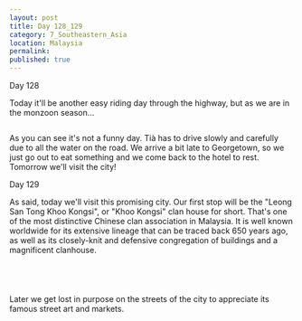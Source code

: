 ```yaml
---
layout: post
title: Day 128_129
category: 7_Southeastern_Asia
location: Malaysia
permalink: 
published: true
---
```


Day 128

Today it'll be another easy riding day through the highway, but as we are in the monzoon season...

<p><a
href="https://lh3.googleusercontent.com/eiW_fvE-dy1p4lTV0nO6o81e8WKmof_sBoeZyntLCPLhAP8RAkdg0Ro1bnGA5RiuTLyi8BN4R84E9GrdiEXXof8hFydKC6OD2Ch0SbVdZ7jNcCWij328KGkw_B4wem5nK85GFzTNQ8hl1ffj17N3yMRXCrbtE-wBIYUsysqoghW8dhNvtv-Y1a0iTlVnwsGWUcGVpHiRziTKmfs8Hqo_xIUIimRcnK5zPu9JmI_YgY0OfjO-hWhrIFnETuDGZrZujpX3bNf_vfWpBQUQGllTpqAeBQuSUpHJqYmgpI-M17ijZJOE-TruPa72zEtnh3_zJ19j5A2J8AcUvY_6PyxSFwj-pBMEnotSoNTAPE7zGxcLvRgcZKXrOQ7vNZxzcZzTakSlLgWhZx1yYPRKhx-zF54cO7v1yCme6xrg4U7alnS1QbnwaLuUynJ5c5Mn1jdWe3Pmbhv6Tw6hZT5BDgQYL_rqaEtZ0bmn9RSAmU-1YKSc-b7mzuMTqkrs6xiqel2HeaCTaNvGouQxCzPRRpYtoG7wX8MLdD5_HmuksiKegOkUr2V-VdBtieOmK6MWszlBu5ITg9xMXUGOl-LbRisUVE4BsvJG9Ms6KWKhNIYVpvBN6pDF_S2kANuzK27NXp7w0PNFpdYr4R-yIbsZX7hae3TEl6HmAtZra4MQK4ciNwV8QyhzHMMGnukzZ-ivAbTHk2GtYvjr7hhhMqe1A7Y=w836-h627-no"><img 
src="https://lh3.googleusercontent.com/eiW_fvE-dy1p4lTV0nO6o81e8WKmof_sBoeZyntLCPLhAP8RAkdg0Ro1bnGA5RiuTLyi8BN4R84E9GrdiEXXof8hFydKC6OD2Ch0SbVdZ7jNcCWij328KGkw_B4wem5nK85GFzTNQ8hl1ffj17N3yMRXCrbtE-wBIYUsysqoghW8dhNvtv-Y1a0iTlVnwsGWUcGVpHiRziTKmfs8Hqo_xIUIimRcnK5zPu9JmI_YgY0OfjO-hWhrIFnETuDGZrZujpX3bNf_vfWpBQUQGllTpqAeBQuSUpHJqYmgpI-M17ijZJOE-TruPa72zEtnh3_zJ19j5A2J8AcUvY_6PyxSFwj-pBMEnotSoNTAPE7zGxcLvRgcZKXrOQ7vNZxzcZzTakSlLgWhZx1yYPRKhx-zF54cO7v1yCme6xrg4U7alnS1QbnwaLuUynJ5c5Mn1jdWe3Pmbhv6Tw6hZT5BDgQYL_rqaEtZ0bmn9RSAmU-1YKSc-b7mzuMTqkrs6xiqel2HeaCTaNvGouQxCzPRRpYtoG7wX8MLdD5_HmuksiKegOkUr2V-VdBtieOmK6MWszlBu5ITg9xMXUGOl-LbRisUVE4BsvJG9Ms6KWKhNIYVpvBN6pDF_S2kANuzK27NXp7w0PNFpdYr4R-yIbsZX7hae3TEl6HmAtZra4MQK4ciNwV8QyhzHMMGnukzZ-ivAbTHk2GtYvjr7hhhMqe1A7Y=w836-h627-no" alt=""></a></p>

As you can see it's not a funny day. Tià has to drive slowly and carefully due to all the water on the road. We arrive a bit late to Georgetown, so we just go out to eat something and we come back to the hotel to rest. Tomorrow we'll visit the city!

Day 129

As said, today we'll visit this promising city. Our first stop will be the "Leong San Tong Khoo Kongsi", or "Khoo Kongsi" clan house for short. That's one of the most distinctive Chinese clan association in Malaysia. It is well known worldwide for its extensive lineage that can be traced back 650 years ago, as well as its closely-knit and defensive congregation of buildings and a magnificent clanhouse.

<p><a
href="https://lh3.googleusercontent.com/CqSuYWz8Q_cXqc8EqBZoratD-wdQTYe5G1JHrKLs4XhUL69jQa7fXP7HNrjMhs0atmMPVAQjuTHh9vpi6ZzGCHXgS3LKXskr4JeAIwUf6jHq5ajul7LSZvsrv-5ni81DXpO4CmpsTFZOj1ldoP_DJ6Fa1Sto7PxTH01phTlCyuH7SiCoMx94oxFLWFuXej67lZjmYFcE_fGYbGoQQ6H0HssFWs630RUVmlwlWg1psKdIFyW2gYGCW1SafYK4KmyILqBZsljynnfRSEIxc1pUIPkPOKo9ylii3nNGIXopUissARmQyhzGs3q2x5mW-VYFn7Sdz9ACmWGjh7V4knnz8tjXNEc85KJ3O4ctNZMKGm4kVnPuKwFVAM8uWosvPm7Tjy7YmbOHJLQ5zNUkkNw4XTcipe44v49CO32HAyQvEaq0zlHWiWJrDpPMSrgkR0xyinsu0zqbKC_xqbXTlOk7S8uZ7M_p2QAuBmnHkI4jjZqTEJ6bu1UrdINj3vK1yx_USUmGE_hjQaZoswhKcBiQLdh8Xd1B_kShPm6qKU4KS38mk26o-Cta8i1zpaa7smHRtKDqB8ZAUaVG_PivaL3UwsjBhnFBNZctoPRPxSDtknFNQ65ffDaIXSIsN9MeBrQijjfMoMaAxrpqttF2AyOiwyZAyCWu1__0EdpPUKYb2Y9dFdHBqae0tetGqgH92f5XRTcYCU7De4HVU9mcm4Q=w669-h502-no"><img 
src="https://lh3.googleusercontent.com/CqSuYWz8Q_cXqc8EqBZoratD-wdQTYe5G1JHrKLs4XhUL69jQa7fXP7HNrjMhs0atmMPVAQjuTHh9vpi6ZzGCHXgS3LKXskr4JeAIwUf6jHq5ajul7LSZvsrv-5ni81DXpO4CmpsTFZOj1ldoP_DJ6Fa1Sto7PxTH01phTlCyuH7SiCoMx94oxFLWFuXej67lZjmYFcE_fGYbGoQQ6H0HssFWs630RUVmlwlWg1psKdIFyW2gYGCW1SafYK4KmyILqBZsljynnfRSEIxc1pUIPkPOKo9ylii3nNGIXopUissARmQyhzGs3q2x5mW-VYFn7Sdz9ACmWGjh7V4knnz8tjXNEc85KJ3O4ctNZMKGm4kVnPuKwFVAM8uWosvPm7Tjy7YmbOHJLQ5zNUkkNw4XTcipe44v49CO32HAyQvEaq0zlHWiWJrDpPMSrgkR0xyinsu0zqbKC_xqbXTlOk7S8uZ7M_p2QAuBmnHkI4jjZqTEJ6bu1UrdINj3vK1yx_USUmGE_hjQaZoswhKcBiQLdh8Xd1B_kShPm6qKU4KS38mk26o-Cta8i1zpaa7smHRtKDqB8ZAUaVG_PivaL3UwsjBhnFBNZctoPRPxSDtknFNQ65ffDaIXSIsN9MeBrQijjfMoMaAxrpqttF2AyOiwyZAyCWu1__0EdpPUKYb2Y9dFdHBqae0tetGqgH92f5XRTcYCU7De4HVU9mcm4Q=w669-h502-no" alt=""></a></p>

<p><a
href="https://lh3.googleusercontent.com/Jyj3kTL9CBW1kRdpbTD890NyYhVgFwrjnu1PqXv2ULFSUOAbjk7-EMz0VNU4WY7vxaxuJMJL_B_kTN_5WKti2Mjd_yaLBF6IhjNVoLPdr1EVtGsq42FdVj7JQN49GXy43fwLQH6O-uS0Fanijk53APN5ZRSKQ4V47HIeXNJ7ig9dcw4Uy5QNOkjBe7VFwjHT_-R_6KSNu3hfwpQ3ZB7FeUcIr5K1i76wsY7jG6KmkCXR2lCE9DYRh7hFFVXL1Coven1C4rR_v86Op0RLEmTb3Hhvl12Qfl7O0_d9UqLlFXZRVkzuYtj_pHnXHeiOoA9rohUcWTGpONNSKegERRwXsUr7R8KDRSOFYZDPezxVvPKhSmQdIXqwLLRGkg1-JrTWiP9dNHmqqD7CkIj-2bjgreRQg8aLJ29DPQhCYNkXa6exQxzfk0YD4Qk4HuPD-wuVHTLOT4DObyrSys5BadaLkn0ItsoDrdMQJoC02gxXxMi2Sknab5CugTPtoororQAMU0b62DI5Ix9o-nZvoIHMz16xvCcip-tE_ohuOOYZgnOmu13614TuM1pqX2iT3QyTlTxh5lNYVSxYx7e8fCqZiFayXnS8BZYTDKcj-23G4fISuwVEgaMzxLy36_wk2FM2MffILbQ-5Eov6vd9sn-GCsTziRycioAi6E0XQ5r35gAaS8jm_sBWGz923n-o4yco2OqVHZgDViUBYEHytqk=w669-h502-no"><img 
src="https://lh3.googleusercontent.com/Jyj3kTL9CBW1kRdpbTD890NyYhVgFwrjnu1PqXv2ULFSUOAbjk7-EMz0VNU4WY7vxaxuJMJL_B_kTN_5WKti2Mjd_yaLBF6IhjNVoLPdr1EVtGsq42FdVj7JQN49GXy43fwLQH6O-uS0Fanijk53APN5ZRSKQ4V47HIeXNJ7ig9dcw4Uy5QNOkjBe7VFwjHT_-R_6KSNu3hfwpQ3ZB7FeUcIr5K1i76wsY7jG6KmkCXR2lCE9DYRh7hFFVXL1Coven1C4rR_v86Op0RLEmTb3Hhvl12Qfl7O0_d9UqLlFXZRVkzuYtj_pHnXHeiOoA9rohUcWTGpONNSKegERRwXsUr7R8KDRSOFYZDPezxVvPKhSmQdIXqwLLRGkg1-JrTWiP9dNHmqqD7CkIj-2bjgreRQg8aLJ29DPQhCYNkXa6exQxzfk0YD4Qk4HuPD-wuVHTLOT4DObyrSys5BadaLkn0ItsoDrdMQJoC02gxXxMi2Sknab5CugTPtoororQAMU0b62DI5Ix9o-nZvoIHMz16xvCcip-tE_ohuOOYZgnOmu13614TuM1pqX2iT3QyTlTxh5lNYVSxYx7e8fCqZiFayXnS8BZYTDKcj-23G4fISuwVEgaMzxLy36_wk2FM2MffILbQ-5Eov6vd9sn-GCsTziRycioAi6E0XQ5r35gAaS8jm_sBWGz923n-o4yco2OqVHZgDViUBYEHytqk=w669-h502-no" alt=""></a></p>

<p><a
href="https://lh3.googleusercontent.com/QR1JiPI2Dc3eoVUdQV-4nYz4bXkhtM3KJoQUBptxbXd2b9ZO0u-RT2iktokcK5hDCI51gtCR47r6fKpyqS6dBXK2KMDzjIaRlL6jDDN869qKsExg1mp7zNU_NhQqsUOzAVUazo434H40FqZLOay8Ioz8TZp_nDfRMiZAAsQn68c91jrAhXfzDTvH9Im5LL0quaT6PphkbuupHqmRS27ADHRFxOeRdTdTGdtQYFrhMqwVcK6XEH62qvaz_w-heDZwpus0x8JKf22ink6m6Tq-xBcOReJcujkO5n7E8toU22qie3JkUh47pycPG9LX_6ufiqRxnXLDUJu3zTunUb4LFhGFOnm09wJxRy6JzUiQju3JzYV017YKhH6H4j55jbGBrbq85UMXB1x6o4r3SunEL0Jf_9Vuem9iedNc9rNvnY90W_trkVHvxTvVhuPt-bUcWq09-PWeT9dq3OG5vywI2-P0lMxvID_OHxuINY_YXyOLFIMubaY0axhH6lamkQQIbZfGOXU6-OgEr7v6tWrIEoFxDDh90APZiznbsv6WqWysW29YD1DpDEgaSNTlrAW6Yk5VTVZkOGwn7-CgCM0aFgR-JBdsH9t6sCQL4Xg5w3uKVJi_C7TZ7ls_uX0Lt1v0zdMYCmNlgpzRx52LwssCiVgLxsHcMc253pizVeetVFvsP7IY7Rjovbm4kyzBU3vmZbQWWF1gIamwIC4zjNE=w669-h502-no"><img 
src="https://lh3.googleusercontent.com/QR1JiPI2Dc3eoVUdQV-4nYz4bXkhtM3KJoQUBptxbXd2b9ZO0u-RT2iktokcK5hDCI51gtCR47r6fKpyqS6dBXK2KMDzjIaRlL6jDDN869qKsExg1mp7zNU_NhQqsUOzAVUazo434H40FqZLOay8Ioz8TZp_nDfRMiZAAsQn68c91jrAhXfzDTvH9Im5LL0quaT6PphkbuupHqmRS27ADHRFxOeRdTdTGdtQYFrhMqwVcK6XEH62qvaz_w-heDZwpus0x8JKf22ink6m6Tq-xBcOReJcujkO5n7E8toU22qie3JkUh47pycPG9LX_6ufiqRxnXLDUJu3zTunUb4LFhGFOnm09wJxRy6JzUiQju3JzYV017YKhH6H4j55jbGBrbq85UMXB1x6o4r3SunEL0Jf_9Vuem9iedNc9rNvnY90W_trkVHvxTvVhuPt-bUcWq09-PWeT9dq3OG5vywI2-P0lMxvID_OHxuINY_YXyOLFIMubaY0axhH6lamkQQIbZfGOXU6-OgEr7v6tWrIEoFxDDh90APZiznbsv6WqWysW29YD1DpDEgaSNTlrAW6Yk5VTVZkOGwn7-CgCM0aFgR-JBdsH9t6sCQL4Xg5w3uKVJi_C7TZ7ls_uX0Lt1v0zdMYCmNlgpzRx52LwssCiVgLxsHcMc253pizVeetVFvsP7IY7Rjovbm4kyzBU3vmZbQWWF1gIamwIC4zjNE=w669-h502-no" alt=""></a></p>

<p><a
href="https://lh3.googleusercontent.com/ySQM4Ylp_pTifn-If4MVBQJJS5iEqkH3xoAJKZNgVM8YZrcyYxiN3uVEieLGDfHfFYrFJm_YGLXycDUAEnb14s-1y6qAr2wIrSk0cir8POHlBOr8GjOLdkvSfM1HDFhhefPwqohBznnq8A4Hj_ycdP2hnUkz1nITcCDfWwBnco75Z18ytXx7dwfCazHDS74twriZigKItcAHQWw3TiU3Kj_1e8mJeG4ve7yUa_6EQLEXQ5DPyK7SK8I_r_pvkt5iQHioD-4WG8bvbjZbeHDjqv0Iu2Ue4TWtOWXKSG_T1gO62SpFQQUylEke2PR5m-LHC8pJZo98uyDGa5R4TYEiKp7VBYQHUd7uCle34Zaxhr9APLtJOY7tVhgNO-EKbe6CRAVURm6GXQ584_hA60-2u6u9E7b6ygGL6oFVm39s9mCleno1VYkSbvwnHJqjDuwBT4kNl01PbJGx5WBfWk8OUT-xfYa6um2Sg2dp7s4s78s7ugifPaXWZT8XEZqQxyWOh3atJXj3WNrmTJI8MfH6ao_8nQ7-hROXM7pv3vb__9R4r3Jv6pbvTyoT0eCHBcxQeEHhH26A5HKRnV59OPMETij11R16SkB-8txgacplq-VrVwhoSgctnbIQ-BUgn_XQlJz6R5iAL5yFk7MTvau0EyWDVKfpDISkBcRHc2McJl7KEYER2_UAuFqvk8fX28my4-VWlJ3QOmmQT-DDh14=w669-h502-no"><img 
src="https://lh3.googleusercontent.com/ySQM4Ylp_pTifn-If4MVBQJJS5iEqkH3xoAJKZNgVM8YZrcyYxiN3uVEieLGDfHfFYrFJm_YGLXycDUAEnb14s-1y6qAr2wIrSk0cir8POHlBOr8GjOLdkvSfM1HDFhhefPwqohBznnq8A4Hj_ycdP2hnUkz1nITcCDfWwBnco75Z18ytXx7dwfCazHDS74twriZigKItcAHQWw3TiU3Kj_1e8mJeG4ve7yUa_6EQLEXQ5DPyK7SK8I_r_pvkt5iQHioD-4WG8bvbjZbeHDjqv0Iu2Ue4TWtOWXKSG_T1gO62SpFQQUylEke2PR5m-LHC8pJZo98uyDGa5R4TYEiKp7VBYQHUd7uCle34Zaxhr9APLtJOY7tVhgNO-EKbe6CRAVURm6GXQ584_hA60-2u6u9E7b6ygGL6oFVm39s9mCleno1VYkSbvwnHJqjDuwBT4kNl01PbJGx5WBfWk8OUT-xfYa6um2Sg2dp7s4s78s7ugifPaXWZT8XEZqQxyWOh3atJXj3WNrmTJI8MfH6ao_8nQ7-hROXM7pv3vb__9R4r3Jv6pbvTyoT0eCHBcxQeEHhH26A5HKRnV59OPMETij11R16SkB-8txgacplq-VrVwhoSgctnbIQ-BUgn_XQlJz6R5iAL5yFk7MTvau0EyWDVKfpDISkBcRHc2McJl7KEYER2_UAuFqvk8fX28my4-VWlJ3QOmmQT-DDh14=w669-h502-no" alt=""></a></p>

Later we get lost in purpose on the streets of the city to appreciate its famous street art and markets.

<p><a
href="https://lh3.googleusercontent.com/3BOYdAq6VJMFLBEsjOL5049eyJnzzyXJEvFMKPjmuqYIg3iYFU2VO1G3eoFJQ-lxxoF2IMPAB0FmHiiJIDikhTehcU-pMe9wv9fiteZMIJULAQ5Ngib4lccoheOLLPQXu-5mgEDraPu1y9XhOYwisu5DCYek11jdmG674cmC_Jia4wXk1rAbvdaZkcE1zy_uwl9FoFwa3rWoqAlJBH9cva2NesYNoD9qCypYNlpFOXfS39UkcwQ_izlxfjnjK_cJ3ZagOCK5iLvX2zqpuTFdKRy7BqP85bIb3IHDpP8vM2nlqgUv8qZHnMstcJDHQ-0LkFWJh8J_FUQI0VDTU4T4Sn-cxI6GN2a6aXxNRfi0d4qaQnkBKQcIBry9DbRVHJZ_3tgUSTpJHqneget1waGox7Upv7XQ3icemSe_yjXCvd6bq_6Vt5wnBTTY5-ViQGdsgJjROI1Xx2fLZ36KX9QhpTVMoYllBl_k3BhXWUkq4h3Rub7lvMFKx88cGMG6v7o6bauBTbjkXDajr0T0wrD3tsy_9lpNiiGf7TtPrK5_ROaPb68U1Uz9uU2pTtCysDHBjNjPwsGl0HNFiYnqdIkqZmtDLTeQ-GHdPzsPr_VkffWE48akqm7Xri7U0fsISDElo3XC6iM2zo3i53Tp59qmL9jz8RaQdHiksavw_TvM7KAkmgqCnRySAizIOoFgt6P5AS8H_KY-E-0fgy0Td-E=w669-h502-no"><img 
src="https://lh3.googleusercontent.com/3BOYdAq6VJMFLBEsjOL5049eyJnzzyXJEvFMKPjmuqYIg3iYFU2VO1G3eoFJQ-lxxoF2IMPAB0FmHiiJIDikhTehcU-pMe9wv9fiteZMIJULAQ5Ngib4lccoheOLLPQXu-5mgEDraPu1y9XhOYwisu5DCYek11jdmG674cmC_Jia4wXk1rAbvdaZkcE1zy_uwl9FoFwa3rWoqAlJBH9cva2NesYNoD9qCypYNlpFOXfS39UkcwQ_izlxfjnjK_cJ3ZagOCK5iLvX2zqpuTFdKRy7BqP85bIb3IHDpP8vM2nlqgUv8qZHnMstcJDHQ-0LkFWJh8J_FUQI0VDTU4T4Sn-cxI6GN2a6aXxNRfi0d4qaQnkBKQcIBry9DbRVHJZ_3tgUSTpJHqneget1waGox7Upv7XQ3icemSe_yjXCvd6bq_6Vt5wnBTTY5-ViQGdsgJjROI1Xx2fLZ36KX9QhpTVMoYllBl_k3BhXWUkq4h3Rub7lvMFKx88cGMG6v7o6bauBTbjkXDajr0T0wrD3tsy_9lpNiiGf7TtPrK5_ROaPb68U1Uz9uU2pTtCysDHBjNjPwsGl0HNFiYnqdIkqZmtDLTeQ-GHdPzsPr_VkffWE48akqm7Xri7U0fsISDElo3XC6iM2zo3i53Tp59qmL9jz8RaQdHiksavw_TvM7KAkmgqCnRySAizIOoFgt6P5AS8H_KY-E-0fgy0Td-E=w669-h502-no" alt=""></a></p>

<p><a
href="https://lh3.googleusercontent.com/eR3vCYFCo0rWvABEQqN7hoXTRNFixjG8Sg8Ry6j1SGQnlAx7Nhf0PlRMCmckfz1PPQTm-JV6ThE8bb5-IWQnYRaUsUT1Rr4KZoSF8GVlWwP-fPkVs-5QBHzWZvthEXukHV-fgJV26Z8KKgMfp-ePNmXRSoS2sABVxmyzRltjNbgZqbSWF1nirhcPCHyonyOP8mWSvpQA-LRFtTMD1gF5LHkcO5PTSi6pm-2m668SxmsurJt-b_QPP42QomGdHHoFvvE_EkvV93ACQmZQurBr7hxhtrMQp9yL0mpxmMaD8sYYFxaPKZxtxRUdd03_GbZxUGtuMCmpmThGiaPd59wmaGX1FlzFyy8jvZ-PXp6umYpNZIf2TtTHzmJ4J-PvK8Gaa8JfEcPu8C3ogStU6h1JAc4j1RM-mFOZfFEiQk5FUVITdu94Wtm3UsVPtix5WcqKe0gYv3d9Zs1Cwfaz7NYzsYmv2JdMxoNNzVFVumR5ll9qqMnsSxb7ZRw6hQQB_OA_1rXchoK-NskaAUt4lqOkWGOndSKOfmqAvhzu2E-HFq65pErjEHpeOLWE5s9LqAn35a0nQZekpaPvo8P8CW0QZsOIJONqX6xsbmldDD_fvT176XkjYTmkKYgXHnj7LSWVCAM_jqJmhStVxBybdLAccE52nFbjJnBOGG3rcNbPhzOEt39MWT1sQhaKdrqdiGdGXOx9F4pg09lVVCDYecM=w836-h627-no"><img 
src="https://lh3.googleusercontent.com/eR3vCYFCo0rWvABEQqN7hoXTRNFixjG8Sg8Ry6j1SGQnlAx7Nhf0PlRMCmckfz1PPQTm-JV6ThE8bb5-IWQnYRaUsUT1Rr4KZoSF8GVlWwP-fPkVs-5QBHzWZvthEXukHV-fgJV26Z8KKgMfp-ePNmXRSoS2sABVxmyzRltjNbgZqbSWF1nirhcPCHyonyOP8mWSvpQA-LRFtTMD1gF5LHkcO5PTSi6pm-2m668SxmsurJt-b_QPP42QomGdHHoFvvE_EkvV93ACQmZQurBr7hxhtrMQp9yL0mpxmMaD8sYYFxaPKZxtxRUdd03_GbZxUGtuMCmpmThGiaPd59wmaGX1FlzFyy8jvZ-PXp6umYpNZIf2TtTHzmJ4J-PvK8Gaa8JfEcPu8C3ogStU6h1JAc4j1RM-mFOZfFEiQk5FUVITdu94Wtm3UsVPtix5WcqKe0gYv3d9Zs1Cwfaz7NYzsYmv2JdMxoNNzVFVumR5ll9qqMnsSxb7ZRw6hQQB_OA_1rXchoK-NskaAUt4lqOkWGOndSKOfmqAvhzu2E-HFq65pErjEHpeOLWE5s9LqAn35a0nQZekpaPvo8P8CW0QZsOIJONqX6xsbmldDD_fvT176XkjYTmkKYgXHnj7LSWVCAM_jqJmhStVxBybdLAccE52nFbjJnBOGG3rcNbPhzOEt39MWT1sQhaKdrqdiGdGXOx9F4pg09lVVCDYecM=w836-h627-no" alt=""></a></p>

<p><a
href="https://lh3.googleusercontent.com/vECWeJFl3mYE6U_ybMZbr4kKo8kdauM008iaukU6AvImCRKvzWIQHUFWA8-rEV2C22cisUBTXd_mkLcYPixUT7ZRNReUbtvA_3r8qO-sZAWU8dbIRhX2QaiyikUMbgNjWO9PmV2tYwK3_aWtxWGyJB2sbATVgpzYkJre0thBDmCQzhvegS-6uFPfgwvlAn7yVyP6grmtcbKA5L6IgFZUBHx0iVYqrJiPEQ3Cp7D1CvmnzJ7WO-4OZY0TYzDNKa2Sup091OE94z9DqAwgJaqQKZp6bgrH8V_lavEJFracWfgdnLa_8lZQLes-69TFAAqURKm6OqO53kXBUzFG91XGZ_JvPYEheWu99qK4J3dkEwFZg7lA91z1PgZzokiqTkP2-il33r5T-up7vCqOyIuSZLqpuFntIbFPIA7cp5PvPl3s2OQyXqwfTxu_3_ThBowJvr4kTDwQ1ED-1akPMI0AtDHhPpHWMqOWXff58cGijzyp2uxaCs8mdxjchtXVQ2Ovrj1Z2MgK-YxS2n93bP8UVpE8TG5u70AckbL3S9gsKGV-HfEo45lNLwQEbUCRwfrlbZdjY5JkkrLUEvESKfr2fYpzV1twoBILwDHCQxqGSU6JPbpmTShsZF9uYtOyrFOfc8qoRFPLhP-9vnWzXPj0PUpXVdXkDM60f3z5djvw0fcepyxZAyMIlFP-XrH1jdkdEnJIGsbYjU_fLdlWTvM=w669-h502-no"><img 
src="https://lh3.googleusercontent.com/vECWeJFl3mYE6U_ybMZbr4kKo8kdauM008iaukU6AvImCRKvzWIQHUFWA8-rEV2C22cisUBTXd_mkLcYPixUT7ZRNReUbtvA_3r8qO-sZAWU8dbIRhX2QaiyikUMbgNjWO9PmV2tYwK3_aWtxWGyJB2sbATVgpzYkJre0thBDmCQzhvegS-6uFPfgwvlAn7yVyP6grmtcbKA5L6IgFZUBHx0iVYqrJiPEQ3Cp7D1CvmnzJ7WO-4OZY0TYzDNKa2Sup091OE94z9DqAwgJaqQKZp6bgrH8V_lavEJFracWfgdnLa_8lZQLes-69TFAAqURKm6OqO53kXBUzFG91XGZ_JvPYEheWu99qK4J3dkEwFZg7lA91z1PgZzokiqTkP2-il33r5T-up7vCqOyIuSZLqpuFntIbFPIA7cp5PvPl3s2OQyXqwfTxu_3_ThBowJvr4kTDwQ1ED-1akPMI0AtDHhPpHWMqOWXff58cGijzyp2uxaCs8mdxjchtXVQ2Ovrj1Z2MgK-YxS2n93bP8UVpE8TG5u70AckbL3S9gsKGV-HfEo45lNLwQEbUCRwfrlbZdjY5JkkrLUEvESKfr2fYpzV1twoBILwDHCQxqGSU6JPbpmTShsZF9uYtOyrFOfc8qoRFPLhP-9vnWzXPj0PUpXVdXkDM60f3z5djvw0fcepyxZAyMIlFP-XrH1jdkdEnJIGsbYjU_fLdlWTvM=w836-h627-no" alt=""></a></p>

<p><a
href="https://lh3.googleusercontent.com/g1AWD3LbnaeaJa-aUn-78a0I414sdAJY8vN0FTDLocciHB9844QY1RfmNDatWw6Xe9KayPF_6pROxpBFSzOfvyg50qyS2iuGzudXCSSRYU0H2ySpGViHi-ddwl0lvEjO8qwe2lvwilTnewss7HozDz9_fCjfZD_A_z_MKPuB5fdMrDMi55r-vfNothGmXQ4ltZZ9GWFMYhfpIU-MF9kvQ6b5qjVhuNBWxgG5R1uDFoIrhuY3T7tgveadV3CnQc1xMywhfQRKT173zsF2Gp9Ps1Q3y8mBksYnIEdLimA_iFmLOnKymaCGZIa0En0ows5RwmCxrQxB7XsaBTusFwGdAdFBoXsCxHVjS2y3Mds9KRi9KqmwqRvRyoyi3RK0KImuYVIW1ztxSYatMJSuoRLZtOyi7QN2WLBT5KLEaLAIXMAsFB-ZHQ8oOdQgAxCCp3MUkLp8pPyVBMGxHH4IDgnEi7mFYJsJt5XruPnysL6r5O2CiKYwdqJQ_SFGA7NSMz4sQ4vu0gvXQ4Hj1LuksfoyCL28VFwimxp2o07kOqisj5qbd2YhuLw2ppGz3SBsiVMPw2Kr5HI1Y2rWojlwikQfYpIsA1TsJpupp7lQOhWP2eDRC1NVWHJliEzH3CryaZV6Bk07LTEwM3bUqKibJMci4YcbBR4rxE2yZOMnjMf_0xXLzJL5YpMB_2Lpdo2s80I2pKE8N1KEnuJ-M32GKmI=w669-h502-no"><img 
src="https://lh3.googleusercontent.com/g1AWD3LbnaeaJa-aUn-78a0I414sdAJY8vN0FTDLocciHB9844QY1RfmNDatWw6Xe9KayPF_6pROxpBFSzOfvyg50qyS2iuGzudXCSSRYU0H2ySpGViHi-ddwl0lvEjO8qwe2lvwilTnewss7HozDz9_fCjfZD_A_z_MKPuB5fdMrDMi55r-vfNothGmXQ4ltZZ9GWFMYhfpIU-MF9kvQ6b5qjVhuNBWxgG5R1uDFoIrhuY3T7tgveadV3CnQc1xMywhfQRKT173zsF2Gp9Ps1Q3y8mBksYnIEdLimA_iFmLOnKymaCGZIa0En0ows5RwmCxrQxB7XsaBTusFwGdAdFBoXsCxHVjS2y3Mds9KRi9KqmwqRvRyoyi3RK0KImuYVIW1ztxSYatMJSuoRLZtOyi7QN2WLBT5KLEaLAIXMAsFB-ZHQ8oOdQgAxCCp3MUkLp8pPyVBMGxHH4IDgnEi7mFYJsJt5XruPnysL6r5O2CiKYwdqJQ_SFGA7NSMz4sQ4vu0gvXQ4Hj1LuksfoyCL28VFwimxp2o07kOqisj5qbd2YhuLw2ppGz3SBsiVMPw2Kr5HI1Y2rWojlwikQfYpIsA1TsJpupp7lQOhWP2eDRC1NVWHJliEzH3CryaZV6Bk07LTEwM3bUqKibJMci4YcbBR4rxE2yZOMnjMf_0xXLzJL5YpMB_2Lpdo2s80I2pKE8N1KEnuJ-M32GKmI=w669-h502-no" alt=""></a></p>

<p><a
href="https://lh3.googleusercontent.com/UgxR0MtM4Db9ycG5xQ2pB5DnfEDRwnNQ_7TcQOR1_dGlvtJaaS-rp2kOJZfFRdhyaPRCh5JxVFi_ZlQYmQnbduzZWf7JQxXhrD2b_tZL_8KNGX57QOLOnZd82gixM6v7rx1ILWQZzppcFXTP-X1uJJhcwUfJskJl6J0mHKLKQzCoALPGIL3NRzOk1JUBarMbaSc8c3IT-GkAlVruSJnBI45tilezt-Jx2iVbptmYMQ6aNxV8Iz-gSmYYNmASenvHy3nLdnZitVcY-N2yDIMfSkqhn0BCDOYqD03TQmwand1UFHISeM1wJOfcxAXbJS2xupQLAB9IsipVwr9Sj3W4vUgjPdKUCwO0NPta6o2a28luDs8A0MfL8ic6Q_qfgTvZUwjtT-JEc-CvlaqZSHwkKzaLrTr-MfjH8iYw0dIzKHQifKnFY90VQgbw_julUyLAiQD-YGW2O2E15JaCXHHe67d_N0d7y4uhhmtplIOPMZZ7ZxrV6Hf3uIeTn_EDzl5pdU9n4X9IYTYvtEuuwRKV4K5xWAOcfc6RyAC4e6fuJVW9pcDVovEKjAbS3udmuwWY0V7_XI5eX0PLmRtvm8wRPRhlWaSMBZUjDGOsvMCPuwXJXwBQ6Zesz7JJelTW944yEkYCGw6sukCcpgq3-O5M8Io3buu1Oaax94zzSI-mUkJ05Z8XHl27mO9w6RTYrmDVNY3-2Wr0FDLvnjnA1Sc=w669-h502-no"><img 
src="https://lh3.googleusercontent.com/UgxR0MtM4Db9ycG5xQ2pB5DnfEDRwnNQ_7TcQOR1_dGlvtJaaS-rp2kOJZfFRdhyaPRCh5JxVFi_ZlQYmQnbduzZWf7JQxXhrD2b_tZL_8KNGX57QOLOnZd82gixM6v7rx1ILWQZzppcFXTP-X1uJJhcwUfJskJl6J0mHKLKQzCoALPGIL3NRzOk1JUBarMbaSc8c3IT-GkAlVruSJnBI45tilezt-Jx2iVbptmYMQ6aNxV8Iz-gSmYYNmASenvHy3nLdnZitVcY-N2yDIMfSkqhn0BCDOYqD03TQmwand1UFHISeM1wJOfcxAXbJS2xupQLAB9IsipVwr9Sj3W4vUgjPdKUCwO0NPta6o2a28luDs8A0MfL8ic6Q_qfgTvZUwjtT-JEc-CvlaqZSHwkKzaLrTr-MfjH8iYw0dIzKHQifKnFY90VQgbw_julUyLAiQD-YGW2O2E15JaCXHHe67d_N0d7y4uhhmtplIOPMZZ7ZxrV6Hf3uIeTn_EDzl5pdU9n4X9IYTYvtEuuwRKV4K5xWAOcfc6RyAC4e6fuJVW9pcDVovEKjAbS3udmuwWY0V7_XI5eX0PLmRtvm8wRPRhlWaSMBZUjDGOsvMCPuwXJXwBQ6Zesz7JJelTW944yEkYCGw6sukCcpgq3-O5M8Io3buu1Oaax94zzSI-mUkJ05Z8XHl27mO9w6RTYrmDVNY3-2Wr0FDLvnjnA1Sc=w669-h502-no" alt=""></a></p>